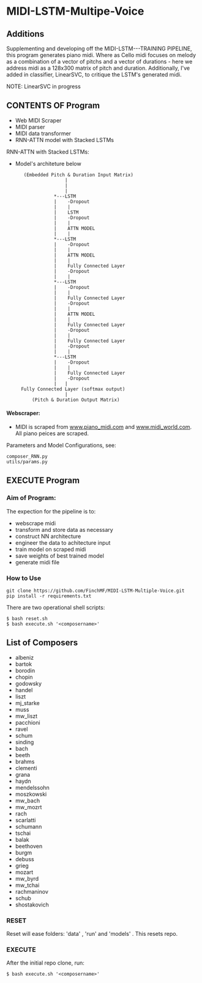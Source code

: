 # MIDI-LSTM-Multipe-Voice

## Additions

Supplementing and developing off the MIDI-LSTM---TRAINING PIPELINE, this program generates piano midi. Where as Cello midi focuses on melody as a combination of a vector of pitchs and a vector of durations - here we address midi as a 128x300 matrix of pitch and duration. Additionally, I've added in classifier, LinearSVC, to critique the LSTM's generated midi.

NOTE: LinearSVC in progress

## CONTENTS OF Program

* Web MIDI Scraper
* MIDI parser
* MIDI data transformer
* RNN-ATTN model with Stacked LSTMs 

RNN-ATTN with Stacked LSTMs:
* Model's architeture below

         ​(Embedded Pitch & Duration Input Matrix)
                        ​|
                        ​|
                        ​|
                    *---​LSTM
                    |    -Dropout
                    |    ​|
                    |    ​LSTM
                    |    ​-Dropout
                    |    ​|
                    |    ​ATTN MODEL
                    |    ​|
                    *---LSTM
                    |    -Dropout
                    |    |
                    |    ATTN MODEL
                    |    |
                    |    ​Fully Connected Layer
                    |    -Dropout
                    |    ​|
                    *---LSTM
                    |    -Dropout
                    |    |
                    |    Fully Connected Layer
                    |    -Dropout
                    |    |
                    |    ATTN MODEL
                    |    |
                    |    Fully Connected Layer
                    |    -Dropout
                    |    |
                    |    Fully Connected Layer
                    |    -Dropout
                    |    |
                    *---LSTM
                    |    -Dropout
                    |    |
                    |    Fully Connected Layer
                    |    -Dropout
                    |   ​|
        ​Fully Connected Layer (softmax output)
                ​        |                      
            (​Pitch & Duration Output Matrix)

#### Webscraper:

* MIDI is scraped from www.piano_midi.com and www.midi_world.com. All piano peices are scraped. 

Parameters and Model Configurations, see: 

    composer_RNN.py 
    utils/params.py


## EXECUTE Program

### Aim of Program:

The expection for the pipeline is to:
* webscrape midi 
* transform and store data as necessary
* construct NN architecture 
* engineer the data to achitecture input
* train model on scraped midi
* save weights of best trained model
* generate midi file

### How to Use
    
    git clone https://github.com/FinchMF/MIDI-LSTM-Multiple-Voice.git
    pip install -r requirements.txt

There are two operational shell scripts:

    $ bash reset.sh 
    $ bash execute.sh '<composername>'

## List of Composers

* albeniz		
* bartok		
* borodin		
* chopin		
* godowsky	
* handel	
* liszt		
* mj_starke	
* muss		
* mw_liszt	
* pacchioni	
* ravel
* schum		
* sinding 
* bach		
* beeth		
* brahms		
* clementi
* grana		
* haydn		
* mendelssohn	
* moszkowski	
* mw_bach	
* mw_mozrt
* rach		
* scarlatti	
* schumann	
* tschai  
* balak	
* beethoven 
* burgm		
* debuss		
* grieg		
* mozart	
* mw_byrd		
* mw_tchai	
* rachmaninov	
* schub		
* shostakovich

### RESET
Reset will ease folders: 'data' , 'run' and 'models' . This resets repo.

### EXECUTE
After the initial repo clone, run: 
        
    $ bash execute.sh '<composername>'
